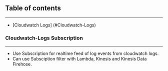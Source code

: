 ## Table of contents
---
  * [Cloudwatch Logs] (#Cloudwatch-Logs)


### Cloudwatch-Logs Subscription
---
- Use Subscription for realtime feed of log events from cloudwatch logs.
- Can use Subsciption filter with Lambda, Kinesis and Kinesis Data Firehose.
